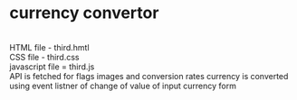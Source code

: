 <h1>currency convertor </h1>
<br>
HTML file - third.hmtl
<br>
CSS file - third.css
<br>
javascript file = third.js
<br>
API is fetched for flags images and conversion rates 
currency is converted using event listner of change of value of input currency form